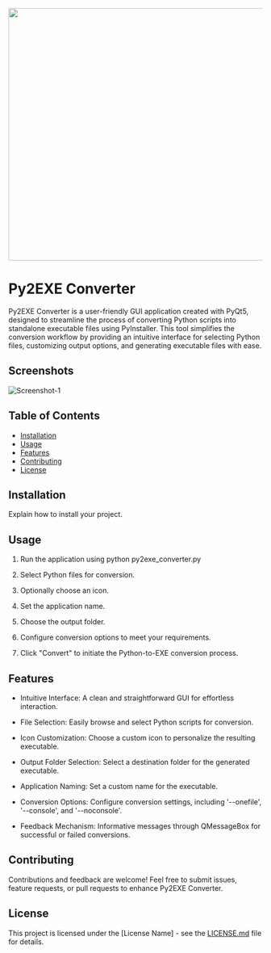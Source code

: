<p align="center">
  <img width="660" height="500" src="https://i.ibb.co/zFnqymM/py-icon-7.png">
</p>

# Py2EXE Converter

Py2EXE Converter is a user-friendly GUI application created with PyQt5, designed to streamline the process of converting Python scripts into standalone executable files using PyInstaller. This tool simplifies the conversion workflow by providing an intuitive interface for selecting Python files, customizing output options, and generating executable files with ease.

## Screenshots 

<img src="INSERT.SCREENSHOT.IMAGE.URL.HERE.png" alt="Screenshot-1" border="0"> 

## Table of Contents 

- [Installation](#installation) 
- [Usage](#usage) 
- [Features](#features) 
- [Contributing](#contributing) 
- [License](#license) 

## Installation 

Explain how to install your project. 

## Usage 

1. Run the application using python py2exe_converter.py

2. Select Python files for conversion.

3. Optionally choose an icon.

4. Set the application name.

5. Choose the output folder.

6. Configure conversion options to meet your requirements.

7. Click "Convert" to initiate the Python-to-EXE conversion process.

## Features 

- Intuitive Interface: A clean and straightforward GUI for effortless interaction.

- File Selection: Easily browse and select Python scripts for conversion.

- Icon Customization: Choose a custom icon to personalize the resulting executable.

- Output Folder Selection: Select a destination folder for the generated executable.

- Application Naming: Set a custom name for the executable.

- Conversion Options: Configure conversion settings, including '--onefile', '--console', and '--noconsole'.

- Feedback Mechanism: Informative messages through QMessageBox for successful or failed conversions.

## Contributing 

Contributions and feedback are welcome! Feel free to submit issues, feature requests, or pull requests to enhance Py2EXE Converter. 

## License 

This project is licensed under the [License Name] - see the [LICENSE.md](LICENSE.md) file for details. 